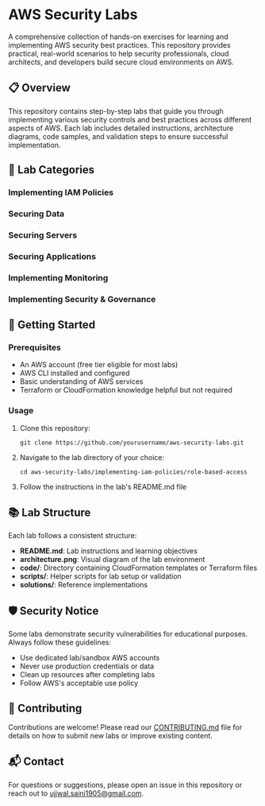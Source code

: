 # AWS Security Labs

A comprehensive collection of hands-on exercises for learning and implementing AWS security best practices. This repository provides practical, real-world scenarios to help security professionals, cloud architects, and developers build secure cloud environments on AWS.

## 📋 Overview

This repository contains step-by-step labs that guide you through implementing various security controls and best practices across different aspects of AWS. Each lab includes detailed instructions, architecture diagrams, code samples, and validation steps to ensure successful implementation.

## 🎯 Lab Categories

### Implementing IAM Policies
### Securing Data
### Securing Servers
### Securing Applications
### Implementing Monitoring
### Implementing Security & Governance

## 🚀 Getting Started

### Prerequisites
- An AWS account (free tier eligible for most labs)
- AWS CLI installed and configured
- Basic understanding of AWS services
- Terraform or CloudFormation knowledge helpful but not required

### Usage
1. Clone this repository:
   ```
   git clone https://github.com/yourusername/aws-security-labs.git
   ```
2. Navigate to the lab directory of your choice:
   ```
   cd aws-security-labs/implementing-iam-policies/role-based-access
   ```
3. Follow the instructions in the lab's README.md file

## 📚 Lab Structure

Each lab follows a consistent structure:
- **README.md**: Lab instructions and learning objectives
- **architecture.png**: Visual diagram of the lab environment
- **code/**: Directory containing CloudFormation templates or Terraform files
- **scripts/**: Helper scripts for lab setup or validation
- **solutions/**: Reference implementations

## 🛡️ Security Notice

Some labs demonstrate security vulnerabilities for educational purposes. Always follow these guidelines:
- Use dedicated lab/sandbox AWS accounts
- Never use production credentials or data
- Clean up resources after completing labs
- Follow AWS's acceptable use policy

## 👥 Contributing

Contributions are welcome! Please read our [CONTRIBUTING.md](CONTRIBUTING.md) file for details on how to submit new labs or improve existing content.

## 📬 Contact

For questions or suggestions, please open an issue in this repository or reach out to ujjwal.saini1905@gmail.com.
